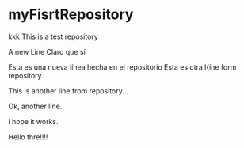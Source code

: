 myFisrtRepository
=================
kkk
This is a test repository 


A new Line
Claro que sí

Esta es una nueva línea hecha en el repositorio
Esta es otra l{íne form repository.

This is another line from repository...

Ok, another line.

i hope it works.

Hello thre!!!!